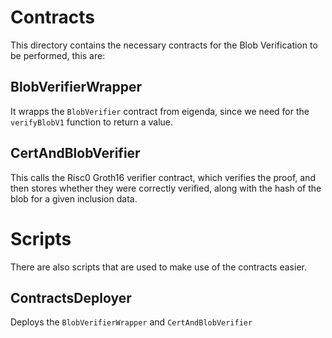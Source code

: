 # Contracts

This directory contains the necessary contracts for the Blob Verification to be performed, this are:

## BlobVerifierWrapper

It wrapps the `BlobVerifier` contract from eigenda, since we need for the `verifyBlobV1` function to return a value.

## CertAndBlobVerifier

This calls the Risc0 Groth16 verifier contract, which verifies the proof, and then stores whether they were correctly verified, along with the hash of the blob for a given inclusion data.

# Scripts

There are also scripts that are used to make use of the contracts easier.

## ContractsDeployer

Deploys the `BlobVerifierWrapper` and `CertAndBlobVerifier`
